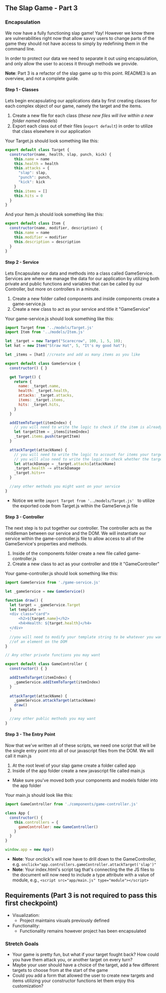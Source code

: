 ## The Slap Game - Part 3

### Encapsulation
 
We now have a fully functioning slap game! Yay! However we know there are vulnerabilities right now that allow savvy users to change parts of the game they should not have access to simply by redefining them in the command line. 

In order to protect our data we need to separate it out using encapsulation, and only allow the user to access it through methods we provide.
 
__Note__: Part 3 is a refactor of the slap game up to this point. README3 is an overview, and not a complete guide.

#### Step 1 - Classes

Lets begin encapsulating our applications data by first creating classes for each complex object of our game, namely the target and the items.

1. Create a new file for each class (_these new files will live within a new folder named models_)
2. Export each class out of their files (`export default`) in order to utilize that class elsewhere in our application
   
Your Target.js should look something like this:

```javascript
export default class Target {
  constructor(name, health, slap, punch, kick) {
    this.name = name
    this.health = health
    this.attacks = {
      "slap": slap,
      "punch": punch,
      "kick": kick
    }
    this.items = []
    this.hits = 0
  }
}
```

And your Item.js should look something like this:

```javascript
export default class Item {
  constructor(name, modifier, description) {
    this.name = name
    this.modifier = modifier
    this.description = description
  }
}
```

#### Step 2 - Service

Lets Encapsulate our data and methods into a class called GameService. Services are where we manage the data for our application by utilizing both private and public functions and variables that can be called by our Controller, but more on controllers in a minute.

1. Create a new folder called components and inside components create a game-service.js
2. Create a new class to act as your service and title it "GameService"

Your game-service.js should look something like this:

```javascript
import Target from '../models/Target.js'
import Item from '../models/Item.js'

let _target = new Target("Scarecrow", 100, 1, 5, 10);
let hat = new Item("Straw Hat", 5, "It's my good hat");

let _items = [hat] //create and add as many items as you like

export default class GameService {
  constructor() { }

  get Target() {
    return {
      name: _target.name,
      health: _target.health,
      attacks: _target.attacks,
      items: _target.items,
      hits: _target.hits,
    }
  }

  addItemToTarget(itemIndex) {
    // you will need to write the logic to check if the item is already in the target's items before you add it again
    let targetItem = _items[itemIndex]
    _target.items.push(targetItem)
  }

  attackTarget(attackName) {
    // you will need to write the logic to account for items your target may have
    // you will also need to write the logic to check whether the target is alive or dead
    let attackDamage = _target.attacks[attackName]
    _target.health -= attackDamage
    _target.hits++
  }

  //any other methods you might want on your service
}
```

* Notice we write `import Target from '../models/Target.js' ` to utilize the exported code from Target.js within the GameServe.js file

#### Step 3 - Controller

The next step is to put together our controller. The controller acts as the middleman between our service and the DOM. We will instantiate our service within the game-controller.js file to allow access to all of the GameService's properties and methods.

1. Inside of the components folder create a new file called game-controller.js
2. Create a new class to act as your controller and title it "GameController"

Your game-controller.js should look something like this:

```javascript
import GameService from './game-service.js'

let _gameService = new GameService()

function draw() {
  let target = _gameService.Target
  let template = `
  <div class="card">
      <h2>${target.name}</h2>
      <h4>Health: ${target.health}</h4>
  </div>
  `
  //you will need to modify your template string to be whatever you want and then set it as the innerHTML 
  //of an element on the DOM
}

// Any other private functions you may want

export default class GameController {
  constructor() { }

  addItemToTarget(itemIndex) {
    _gameService.addItemToTarget(itemIndex)
  }
  
  attackTarget(attackName) {
    _gameService.attackTarget(attackName)
    draw()
  }

  //any other public methods you may want
}
```

#### Step 3 - The Entry Point

Now that we've written all of these scripts, we need one script that will be the single entry point into all of our javascript files from the DOM. We will call it main.js

1. At the root level of your slap game create a folder called app
2. Inside of the app folder create a new javascript file called main.js
  * Make sure you've moved both your components and models folder into the app folder
  
Your main.js should look like this: 

```javascript
import GameController from './components/game-controller.js'

class App {
  constructor() {
    this.controllers = {
      gameController: new GameController()
    }
  }
}

window.app = new App()
```

* __Note__: Your onclick's will now have to drill down to the GameController, e.g. `onclick="app.controllers.gameController.attackTarget('slap')"`
* __Note__: Your index.html's script tag that's connecting the the JS files to the document will now need to include a type attribute with a value of module, e.g., `<script src="app/main.js" type="module"></script>`

## Requirements (Part 3 is not required to pass this first checkpoint)
 - Visualization: 
 	- Project maintains visuals previously defined
 - Functionality:
 	- Functionality remains however project has been encapsulated

### Stretch Goals

- Your game is pretty fun, but what if your target fought back? How could you have them attack you, or another target on every turn? 
- Maybe your user should have a choice of the target, add a few different targets to choose from at the start of the game
- Could you add a form that allowed the user to create new targets and items utilizing your constructor functions let them enjoy this customization? 
